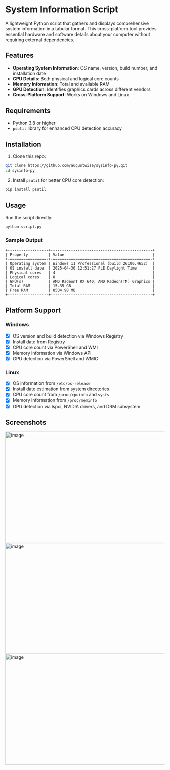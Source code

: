 # System Information Script
A lightweight Python script that gathers and displays comprehensive system information in a tabular format. This cross-platform tool provides essential hardware and software details about your computer without requiring external dependencies.

## Features

- **Operating System Information**: OS name, version, build number, and installation date
- **CPU Details**: Both physical and logical core counts
- **Memory Information**: Total and available RAM
- **GPU Detection**: Identifies graphics cards across different vendors
- **Cross-Platform Support**: Works on Windows and Linux

## Requirements

- Python 3.8 or higher
- `psutil` library for enhanced CPU detection accuracy

## Installation

1. Clone this repo:

```bash
git clone https://github.com/augustwise/sysinfo-py.git
cd sysinfo-py
```

2. Install `psutil` for better CPU core detection:

```bash
pip install psutil
```

## Usage

Run the script directly:

```bash
python script.py
```

### Sample Output

```
+------------------+---------------------------------------------+
| Property         | Value                                       |
+-================-+-===========================================-+
| Operating system | Windows 11 Professional (build 26100.4652)  |
| OS install date  | 2025-04-30 12:51:27 FLE Daylight Time       |
| Physical cores   | 4                                           |
| Logical cores    | 8                                           |
| GPU(s)           | AMD RadeonT RX 640, AMD Radeon(TM) Graphics |
| Total RAM        | 15.35 GB                                    |
| Free RAM         | 8504.98 MB                                  |
+------------------+---------------------------------------------+
```

## Platform Support

### Windows

- [x] OS version and build detection via Windows Registry
- [x] Install date from Registry
- [x] CPU core count via PowerShell and WMI
- [x] Memory information via Windows API
- [x] GPU detection via PowerShell and WMIC

### Linux

- [x] OS information from `/etc/os-release`
- [x] Install date estimation from system directories
- [x] CPU core count from `/proc/cpuinfo` and `sysfs`
- [x] Memory information from `/proc/meminfo`
- [x] GPU detection via lspci, NVIDIA drivers, and DRM subsystem

## Screenshots
<img width="600" height="350" alt="image" src="https://github.com/user-attachments/assets/0215b825-f503-4efe-ad11-3dcb4fb75e3d" />

<img width="600" height="350" alt="image" src="https://github.com/user-attachments/assets/1d023d73-2d7a-4520-b664-c6c6cbb2f4a4" />

<img width="600" height="350" alt="image" src="https://github.com/user-attachments/assets/23ab0ff8-2ae9-4cdd-8f77-a4562dc109ba" />


